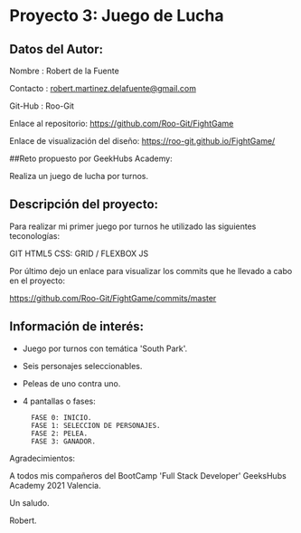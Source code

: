 # Proyecto 3: Juego de Lucha

## Datos del Autor: 

Nombre : Robert de la Fuente

Contacto : robert.martinez.delafuente@gmail.com

Git-Hub : Roo-Git

Enlace al repositorio: https://github.com/Roo-Git/FightGame

Enlace de visualización del diseño: https://roo-git.github.io/FightGame/

##Reto propuesto por GeekHubs Academy:

Realiza un juego de lucha por turnos.

## Descripción del proyecto:

Para realizar mi primer juego por turnos he utilizado las siguientes teconologías:

GIT
HTML5
CSS: GRID / FLEXBOX
JS

Por último dejo un enlace para visualizar los commits que he llevado a cabo en el proyecto:

https://github.com/Roo-Git/FightGame/commits/master

## Información de interés:

- Juego por turnos con temática 'South Park'.

- Seis personajes seleccionables.

- Peleas de uno contra uno.

- 4 pantallas o fases: 

        FASE 0: INICIO.
        FASE 1: SELECCION DE PERSONAJES.
        FASE 2: PELEA.
        FASE 3: GANADOR.

Agradecimientos:

A todos mis compañeros del BootCamp 'Full Stack Developer' GeeksHubs Academy 2021 Valencia.

Un saludo.

Robert.